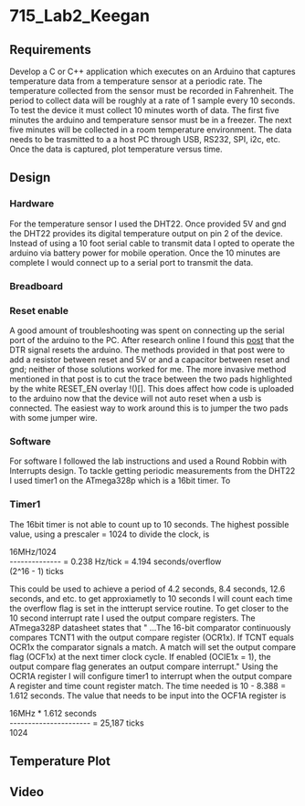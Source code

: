 # 715_Lab2_Keegan

## Requirements
Develop a C or C++ application which executes on an Arduino that captures temperature data from a temperature sensor at a periodic rate. The temperature collected from the sensor must be recorded in Fahrenheit. The period to collect data will be roughly at a rate of 1 sample every 10 seconds. To test the device it must collect 10 minutes worth of data. The first five minutes the arduino and temperature sensor must be in a freezer. The next five minutes will be collected in a room temperature environment. The data needs to be trasmitted to a a host PC through USB, RS232, SPI, i2c, etc. Once the data is captured, plot temperature versus time.

## Design
### Hardware
For the temperature sensor I used the DHT22. Once provided 5V and gnd the DHT22 provides its digital temperature output on pin 2 of the device. Instead of using a 10 foot serial cable to transmit data I opted to operate the arduino via battery power for mobile operation. Once the 10 minutes are complete I would connect up to a serial port to transmit the data. 
![]() 
### Breadboard

### Reset enable
A good amount of troubleshooting was spent on connecting up the serial port of the arduino to the PC. After research online I found this [post](https://playground.arduino.cc/Main/DisablingAutoResetOnSerialConnection/) that the DTR signal resets the arduino. The methods provided in that post were to add a resistor between reset and 5V or and a capacitor between reset and gnd; neither of those solutions worked for me. The more invasive method mentioned in that post is to cut the trace between the two pads highlighted by the white RESET_EN overlay !()[]. This does affect how code is uploaded to the arduino now that the device will not auto reset when a usb is connected. The easiest way to work around this is to jumper the two pads with some jumper wire.

### Software
For software I followed the lab instructions and used a Round Robbin with Interrupts design. To tackle getting periodic measurements from the DHT22 I used timer1 on the ATmega328p which is a 16bit timer. To

### Timer1
The 16bit timer is not able to count up to 10 seconds. The highest possible value, using a prescaler = 1024 to divide the clock, is

   16MHz/1024  <br>
  -------------- = 0.238 Hz/tick = 4.194 seconds/overflow  <br>
   (2^16 - 1) ticks  

This could be used to achieve a period of 4.2 seconds, 8.4 seconds, 12.6 seconds, and etc. to get approxiametly to 10 seconds I will count each time the overflow flag is set in the intterupt service routine. To get closer to the 10 second interrupt rate I used the output compare registers. The ATmega328P datasheet states that " ...The 16-bit comparator continuously compares TCNT1 with the output compare register (OCR1x). If TCNT equals OCR1x the comparator signals a match. A match will set the output compare flag (OCF1x) at the next timer clock cycle. If enabled (OCIE1x = 1), the output compare flag generates an output compare interrupt." Using the OCR1A register I will configure timer1 to interrupt when the output compare A register and time count register match. The time needed is 10 - 8.388 = 1.612 seconds. The value that needs to be input into the OCF1A register is  

   16MHz * 1.612 seconds  
  ---------------------- = 25,187 ticks
<br>   1024    

## Temperature Plot


## Video
